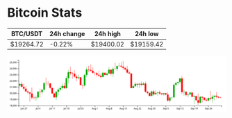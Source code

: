 # Bitcoin Stats

BTC/USDT|24h change|24h high|24h low|
|---|---|---|---|
|$19264.72|-0.22%|$19400.02|$19159.42|

<img src="./chart.svg">
